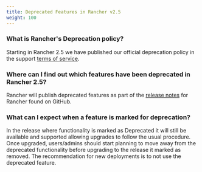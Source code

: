 ```yaml
---
title: Deprecated Features in Rancher v2.5
weight: 100
---
```


### What is Rancher's Deprecation policy?

Starting in Rancher 2.5 we have published our official deprecation policy in the support [terms of service](https://rancher.com/support-matrix).

### Where can I find out which features have been deprecated in Rancher 2.5?

Rancher will publish deprecated features as part of the [release notes](https://github.com/rancher/rancher/releases/tag/v2.5.0) for Rancher found on GitHub.

### What can I expect when a feature is marked for deprecation?

In the release where functionality is marked as Deprecated it will still be available and supported allowing upgrades to follow the usual procedure. Once upgraded, users/admins should start planning to move away from the deprecated functionality before upgrading to the release it marked as removed. The recommendation for new deployments is to not use the deprecated feature.